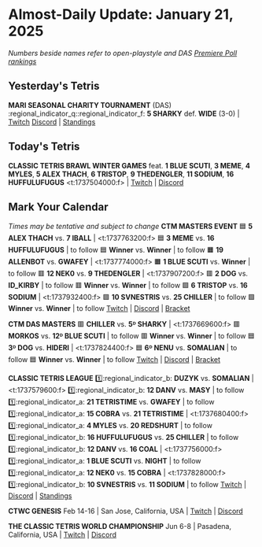 # Almost-Daily Update: January 21, 2025
*Numbers beside names refer to open-playstyle and DAS [Premiere Poll rankings](https://docs.google.com/document/d/13jaohZo0FP6vXb0ibfiq2TK3q6qt6bQTbp8AmdSJgUk/edit?tab=t.0)*
## Yesterday's Tetris
**MARI SEASONAL CHARITY TOURNAMENT** (DAS)
:regional_indicator_q::regional_indicator_f:  **5 SHARKY** def. **WIDE** (3-0)  |  [Twitch](https://www.twitch.tv/videos/2358980866?t=00h04m27s)
[Discord](https://bit.ly/MariSeasonalCharityTournament)  |  [Standings](https://docs.google.com/spreadsheets/d/1sKGagpWflFwdXnzk2DQQy6QjPF_i3FvF6qemObdu7hc/edit?gid=400187929#gid=400187929)  

## Today's Tetris
**CLASSIC TETRIS BRAWL WINTER GAMES**
feat. **1 BLUE SCUTI**, **3 MEME**, **4 MYLES**, **5 ALEX THACH**, **6 TRISTOP**, **9 THEDENGLER**, **11 SODIUM**, **16 HUFFULUFUGUS**
<t:1737504000:f>  |  [Twitch](https://twitch.tv/dogplayingtetris)  |  [Discord](https://discord.gg/fXGUt6hh)

## Mark Your Calendar
*Times may be tentative and subject to change*
**CTM MASTERS EVENT**
:blue_square:  **5 ALEX THACH** vs. **7 IBALL**  |  <t:1737763200:f>
:blue_square:  **3 MEME** vs. **16 HUFFULUFUGUS**  |  to follow
:blue_square:  **Winner** vs. **Winner**  |  to follow
:orange_square:  **19 ALLENBOT** vs. **GWAFEY**  |  <t:1737774000:f>
:orange_square:  **1 BLUE SCUTI** vs. **Winner**  |  to follow
:red_square:  **12 NEK0** vs. **9 THEDENGLER**  |  <t:1737907200:f>
:red_square:  **2 DOG** vs. **ID_KIRBY**  |  to follow
:red_square:  **Winner** vs. **Winner**  |  to follow
:green_square:  **6 TRISTOP** vs. **16 SODIUM**  |  <t:1737932400:f>
:green_square:  **10 SVNESTRIS** vs. **25 CHILLER**  |  to follow
:green_square:  **Winner** vs. **Winner**  |  to follow
[Twitch](https://twitch.tv/monthlytetris)  |  [Discord](https://go.ctm.gg/discord)  |  [Bracket](https://go.ctm.gg/event/ctm-january-2025/masters-event/)

**CTM DAS MASTERS**
:red_square:  **CHILLER** vs. **5ᴰ SHARKY**  |  <t:1737669600:f>
:red_square:  **MORKOS** vs. **12ᴰ BLUE SCUTI**  |  to follow
:red_square:  **Winner** vs. **Winner**  |  to follow
:blue_square:  **3ᴰ DOG** vs. **HIDERI**  |  <t:1737824400:f>
:blue_square:  **6ᴰ NENU** vs. **SOMALIAN**  |  to follow
:blue_square:  **Winner** vs. **Winner**  |  to follow
[Twitch](https://twitch.tv/monthlytetris)  |  [Discord](https://go.ctm.gg/discord)  |  [Bracket](https://go.ctm.gg/event/ctm-das-masters-january-2025/das-masters/)

**CLASSIC TETRIS LEAGUE**
:one::regional_indicator_b:  **DUZYK** vs. **SOMALIAN**  |  <t:1737579600:f>
:one::regional_indicator_b:  **12 DANV** vs. **MASY**  |  to follow
:one::regional_indicator_a:  **21 TETRISTIME** vs. **GWAFEY**  |  to follow
:one::regional_indicator_a:  **15 COBRA** vs. **21 TETRISTIME**  |  <t:1737680400:f>
:one::regional_indicator_a:  **4 MYLES** vs. **20 REDSHURT**  |  to follow
:one::regional_indicator_b:  **16 HUFFULUFUGUS** vs. **25 CHILLER**  |  to follow
:one::regional_indicator_b:  **12 DANV** vs. **16 COAL**  |  <t:1737756000:f>
:one::regional_indicator_a:  **1 BLUE SCUTI** vs. **NIGHT**  |  to follow
:one::regional_indicator_a:  **12 NEK0** vs. **15 COBRA**  |  <t:1737828000:f>
:one::regional_indicator_b:  **10 SVNESTRIS** vs. **11 SODIUM**  |  to follow
[Twitch](https://twitch.tv/classictetrisleague)  |  [Discord](https://discord.gg/QremKENyzQ)  |  [Standings](https://ctlscoreboard.herokuapp.com)

**CTWC GENESIS**
Feb 14-16  |  San Jose, California, USA  |  [Twitch](https://www.twitch.tv/classictetris)  |  [Discord](https://discord.gg/mBVReaxE9m)

**THE CLASSIC TETRIS WORLD CHAMPIONSHIP**
Jun 6-8  |  Pasadena, California, USA  |  [Twitch](https://www.twitch.tv/classictetris)  |  [Discord](https://discord.gg/mBVReaxE9m)
